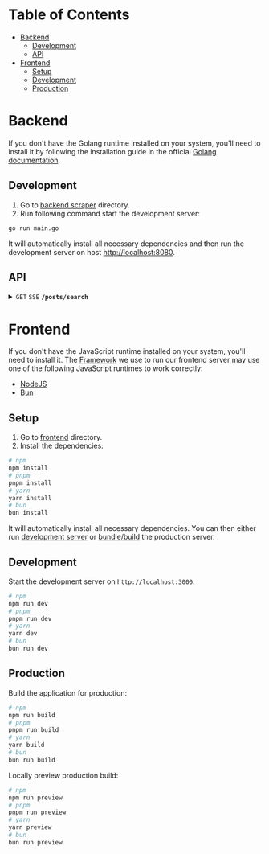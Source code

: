 # Table of Contents

- [Backend](#backend)
   - [Development](#development)
   - [API](#api)
- [Frontend](#frontend)
   - [Setup](#setup)
   - [Development](#development-1)
   - [Production](#production)

# Backend

If you don't have the Golang runtime installed on your system, you'll need to install it by following the installation guide in the official [Golang documentation](https://go.dev/doc/install).

## Development
1. Go to [backend scraper](backend/scraper) directory.
2. Run following command start the development server:

```bash
go run main.go
```

It will automatically install all necessary dependencies and then run
the development server on host <http://localhost:8080>.

## API
<details>
<summary>
<code>GET</code>
<code>SSE</code>
<code><b>/posts/search</b></code>
</summary>

#### Parameters

| Name | Type | In | Require |Description |
| :--- | :--- | :--- | :--- | :--- |
| `query` | `string` | query | + | Post name to search |
| `sources` | `string[]` | query | - | Sources to search from |
| `pp_page` | `number` | query | - | pp.lv page number |
| `ss_page` | `number` | query | - | ss.lv page number |
| `facebook_page` | `number` | query | - | facebook.com page number |
| `banknote_page` | `number` | query | - | banknote.lv page number |

#### Events

<table>
<tr>
<td><b>Status</b></td>
<td><b>Description</b></td>
<td><b>Response</b></td>
</tr>
<tr>
<td>posts</td>
<td>
Partially send posts from one page.
</td>
<td>

```typescript
[
  {
    title: string,
    preview_img: string,
    price: string,
    url: string,
  },
  // ... more posts
]
```

</td>
</tr>
<tr>
<td>pagination</td>
<td>
Dispatches once after page was scarped.
</td>
<td>

```typescript
{
  source: string,
  has_next: boolean,
}
```

</td>
</tr>
<tr>
<td>close</td>
<td>
Dispatches when scraping was finished.
</td>
<td>
Connection closed
</td>
</tr>
</table>
</details>

# Frontend

If you don't have the JavaScript runtime installed on your system, you'll need to install it. The [Framework](https://nuxt.com/) we use to run our frontend server may use one of the following JavaScript runtimes to work correctly:
- [NodeJS](https://nodejs.org/en/download)
- [Bun](https://bun.sh/docs/installation)

## Setup

1. Go to [frontend](frontend) directory.
2. Install the dependencies:

```bash
# npm
npm install
# pnpm
pnpm install
# yarn
yarn install
# bun
bun install
```

It will automatically install all necessary dependencies. You can then either run [development server](#development-server) or [bundle/build](#production) the production server.

## Development

Start the development server on `http://localhost:3000`:

```bash
# npm
npm run dev
# pnpm
pnpm run dev
# yarn
yarn dev
# bun
bun run dev
```

## Production

Build the application for production:

```bash
# npm
npm run build
# pnpm
pnpm run build
# yarn
yarn build
# bun
bun run build
```

Locally preview production build:

```bash
# npm
npm run preview
# pnpm
pnpm run preview
# yarn
yarn preview
# bun
bun run preview
```
